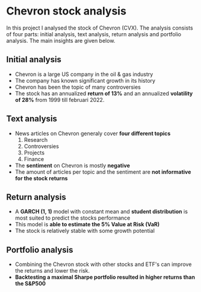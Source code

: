 # Chevron stock analysis

In this project I analysed the stock of Chevron (CVX). The analysis consists of four parts: initial analysis, text analysis, return analysis and portfolio analysis.
The main insights are given below.

## Initial analysis
- Chevron is a large US company in the oil & gas industry
- The company has known significant growth in its history
- Chevron has been the topic of many controversies
- The stock has an annualized **return of 13%** and an annualized **volatility of 28%** from 1999 till februari 2022.

## Text analysis
- News articles on Chevron generaly cover **four different topics**
  1. Research
  2. Controversies
  3. Projects
  4. Finance
- The **sentiment** on Chevron is mostly **negative**
- The amount of articles per topic and the sentiment are **not informative for the stock returns**

## Return analysis
- A **GARCH (1, 1)** model with constant mean and **student distribution** is most suited to predict the stocks performance
- This model is **able to estimate the 5% Value at Risk (VaR)**
- The stock is relatively stable with some growth potential

## Portfolio analysis
- Combining the Chevron stock with other stocks and ETF's can improve the returns and lower the risk.
- **Backtesting a maximal Sharpe portfolio resulted in higher returns than the S&P500**
